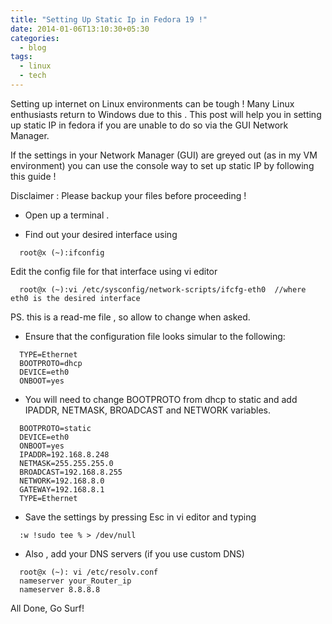 ```yaml
---
title: "Setting Up Static Ip in Fedora 19 !"
date: 2014-01-06T13:10:30+05:30
categories:
  - blog
tags:
  - linux
  - tech
---
```


Setting up internet on Linux environments can be tough !  Many Linux enthusiasts return to Windows due to this . This post will help you in setting up static IP in fedora if you are unable to do so via the GUI Network Manager.

If the settings in your Network Manager (GUI) are greyed out (as in my VM environment) you can use the console way to set up static IP by following this guide !

Disclaimer : Please backup your files before proceeding !

- Open up a terminal .

- Find out your desired  interface using 

```
  root@x (~):ifconfig
```

  Edit the config file for that interface using vi editor
  
```  
  root@x (~):vi /etc/sysconfig/network-scripts/ifcfg-eth0  //where eth0 is the desired interface
```

  PS. this is a read-me file , so allow to change when asked.

- Ensure that the configuration file looks simular to the following:

```
  TYPE=Ethernet
  BOOTPROTO=dhcp
  DEVICE=eth0
  ONBOOT=yes
```

- You will need to change BOOTPROTO from dhcp to static and add IPADDR, NETMASK, BROADCAST and NETWORK variables.

```
  BOOTPROTO=static
  DEVICE=eth0
  ONBOOT=yes
  IPADDR=192.168.8.248
  NETMASK=255.255.255.0
  BROADCAST=192.168.8.255
  NETWORK=192.168.8.0
  GATEWAY=192.168.8.1
  TYPE=Ethernet
```

- Save the settings by pressing Esc in vi editor and typing

```
  :w !sudo tee % > /dev/null
```

- Also , add your DNS servers (if you use custom DNS)

```
  root@x (~): vi /etc/resolv.conf
  nameserver your_Router_ip
  nameserver 8.8.8.8
``` 

All Done, Go Surf!